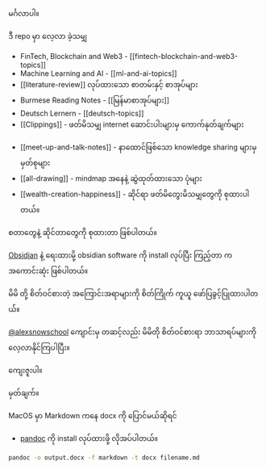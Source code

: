 မင်္ဂလာပါ။

ဒီ repo မှာ လေ့လာ ခဲ့သမျှ
*  FinTech, Blockchain and Web3 -  [[fintech-blockchain-and-web3-topics]]
*  Machine Learning and AI  - [[ml-and-ai-topics]]
*  [[literature-review]] လုပ်ထားသော စာတမ်းနှင့် စာအုပ်များ
*  Burmese Reading Notes - [[မြန်မာစာအုပ်များ]]
*  Deutsch Lernern - [[deutsch-topics]]
* [[Clippings]] - ဖတ်မိသမျှ internet ဆောင်းပါးများမှ ကောက်နုတ်ချက်များ
- [[meet-up-and-talk-notes]] - နာထောင်ဖြစ်သော knowledge sharing များမှ မှတ်စုများ
- [[all-drawing]] - mindmap အနေနဲ့ ဆွဲထုတ်ထားသော ပုံများ
- [[wealth-creation-happiness]] - ဆိုင်ရာ ဖတ်မိတွေးမိသမျှတွေကို စုထားပါတယ်။

စတာတွေနဲ့ ဆိုင်တာတွေကို စုထားတာ ဖြစ်ပါတယ်။ 

[Obsidian](https://obsidian.md/) နဲ့ ရေးထားမို့  obsidian software ကို install လုပ်ပြီး ကြည့်တာ က အကောင်းဆုံး ဖြစ်ပါတယ်။

မိမိ တို့ စိတ်ဝင်စားတဲ့ အကြောင်းအရာများကို စိတ်ကြိုက် ကူယူ ဖော်ပြခွင့်ပြုထားပါတယ််။

[@alexsnowschool](https://alexsnowschool.org/) ကျောင်းမှ တဆင့်လည်း မိမိတို စိတ်ဝင်စားရာ ဘာသာရပ်များကို လေ့လာနိုင်ကြပါပြီး။

ကျေးဇူးပါ။

မှတ်ချက်။

MacOS မှာ Markdown ကနေ docx  ကို ပြောင်မယ်ဆိုရင် 

- [pandoc](https://pandoc.org/installing.html) ကို install လုပ်ထားဖို့ လိုအပ်ပါတယ်။

```bash
pandoc -o output.docx -f markdown -t docx filename.md
```